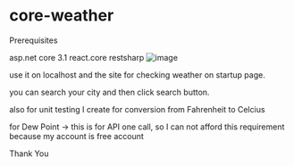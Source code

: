 # core-weather

Prerequisites

asp.net core 3.1
react.core
restsharp
![image](https://user-images.githubusercontent.com/8690942/197393201-dcb42128-419c-49de-a619-381fdcb0e7a8.png)

use it on localhost
and the site for checking weather on startup page.

you can search your city and then click search button.

also for unit testing I create for conversion from Fahrenheit to Celcius

for Dew Point -> this is for API one call, so I can not afford this requirement because my account is free account

Thank You
